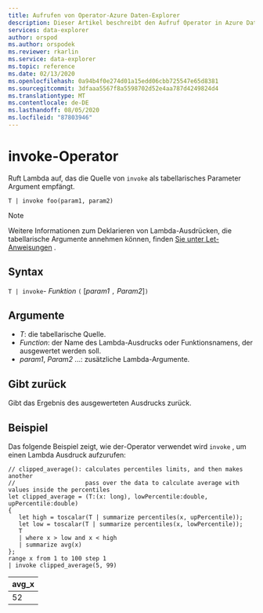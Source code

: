 ```yaml
---
title: Aufrufen von Operator-Azure Daten-Explorer
description: Dieser Artikel beschreibt den Aufruf Operator in Azure Daten-Explorer.
services: data-explorer
author: orspod
ms.author: orspodek
ms.reviewer: rkarlin
ms.service: data-explorer
ms.topic: reference
ms.date: 02/13/2020
ms.openlocfilehash: 0a94b4f0e274d01a15edd06cbb725547e65d8381
ms.sourcegitcommit: 3dfaaa5567f8a5598702d52e4aa787d4249824d4
ms.translationtype: MT
ms.contentlocale: de-DE
ms.lasthandoff: 08/05/2020
ms.locfileid: "87803946"
---
```

# <a name="invoke-operator"></a>invoke-Operator

Ruft Lambda auf, das die Quelle von `invoke` als tabellarisches Parameter Argument empfängt.

```kusto
T | invoke foo(param1, param2)
```

> [!NOTE]
> Weitere Informationen zum Deklarieren von Lambda-Ausdrücken, die tabellarische Argumente annehmen können, finden [Sie unter Let-Anweisungen](./letstatement.md) .
 
## <a name="syntax"></a>Syntax

`T | invoke`- *Funktion* `(` [*param1* `,` *Param2*]`)`

## <a name="arguments"></a>Argumente

* *T*: die tabellarische Quelle.
* *Function*: der Name des Lambda-Ausdrucks oder Funktionsnamens, der ausgewertet werden soll.
* *param1*, *Param2* ...: zusätzliche Lambda-Argumente.

## <a name="returns"></a>Gibt zurück

Gibt das Ergebnis des ausgewerteten Ausdrucks zurück.

## <a name="example"></a>Beispiel

Das folgende Beispiel zeigt, wie der-Operator verwendet wird `invoke` , um einen Lambda Ausdruck aufzurufen:

<!-- csl: https://help.kusto.windows.net:443/KustoMonitoringPersistentDatabase -->
```kusto
// clipped_average(): calculates percentiles limits, and then makes another 
//                    pass over the data to calculate average with values inside the percentiles
let clipped_average = (T:(x: long), lowPercentile:double, upPercentile:double)
{
   let high = toscalar(T | summarize percentiles(x, upPercentile));
   let low = toscalar(T | summarize percentiles(x, lowPercentile));
   T 
   | where x > low and x < high
   | summarize avg(x) 
};
range x from 1 to 100 step 1
| invoke clipped_average(5, 99)
```

|avg_x|
|---|
|52|
